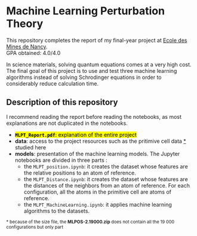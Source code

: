 # Machine Learning Perturbation Theory

This repository completes the report of my final-year project at [Ecole des Mines de Nancy](https://mines-nancy.univ-lorraine.fr/formation/ingenieur-civil-mines-icm/).  
GPA obtained: 4.0/4.0

In science materials, solving quantum equations comes at a very high cost. The final goal of this project is to use and test three machine learning algorithms instead of solving Schrodinger equations in order to considerably reduce calculation time.

## Description of this repository

I recommend reading the report before reading the notebooks, as most explanations are not duplicated in the notebooks.
* <mark> **`MLPT_Report.pdf`**: explanation of the entire project </mark>  
* **data**: access to the project resources such as the pritimive cell data <a href="#section1">*</a> studied here
* **models**: presentation of the machine learning models. The Jupyter notebooks are divided in three parts :
  * the `MLPT_position.ipynb`: it creates the dataset whose features are the relative positions to an atom of reference.
  * the `MLPT_Distance.ipynb`: it creates the dataset whose features are the distances of the neighbors from an atom of reference. For each configuration, all the atoms in the primitive cell are atoms of reference.
  * the `MLPT_MachineLearning.ipynb`: it applies machine learning algorithms to the datasets.


<small> * because of the size file, the **MLPOS-2.19000.zip** does not contain all the 19 000 configurations but only part </small>
 
